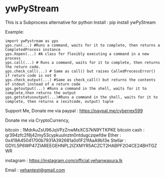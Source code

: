 # ywPyStream
This is a Subprocess alternative for python
Install : pip install ywPyStream

Example: 

    import ywPystream as yps
    yps.run(...) #Runs a command, waits for it to complete, then returns a CompletedProcess instance
    yps.Xopen(...) #A class for flexibly executing a command in a new process
    yps.call(...) # Runs a command, waits for it to complete, then returns the return code.
    yps.check_call(...) # Same as call() but raises CalledProcessError() if return code is not 0
    yps.check_output(...) #Same as check_call() but returns the contents of stdout instead of a return code
    yps.getoutput(...) #Runs a command in the shell, waits for it to complete,then returns the output
    yps.getstatusoutput(...)#Runs a command in the shell, waits for it to complete, then returns a (exitcode, output) tuple
Support Me,
Donate me via paypal : https://paypal.me/cyberrex599

Donate me via CryptoCurrency,

bitcoin : 1MdrAuZsU96JqVPzZnwMsXCS7kN9YTKPKE
bitcoin cash : qr394zfc2f8j42my53cypkuulnztn0ntdugczqwfdw
Ether : 0x419A45041700b7931A392681a0d1F21fAaA9b13e
Stellar : GDYL5P6WP47ZIAREEGEHNPL2IZXMYR5ACZCT2HABPF2O4CE24BHTGZWR
  
instagram : https://instagram.com/official.yehanwasura.lk

Email : yehantest@gmail.com
